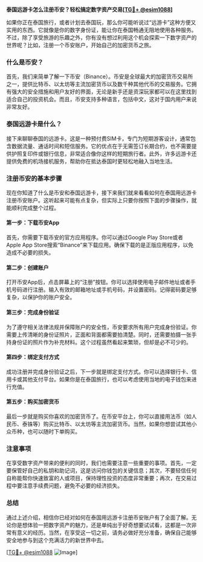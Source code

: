 **泰国远游卡怎么注册币安？轻松搞定数字资产交易[[TG💪+ @esim1088](https://t.me/s/esim1088)]**

如果你正在泰国旅行，或者计划去泰国玩，那么你可能听说过“远游卡”这种方便又实用的东西。它就像是你的数字身份证，能让你在泰国畅通无阻地使用各种服务。不过，除了享受旅游的乐趣之外，你有没有想过利用这个机会探索一下数字资产的世界呢？比如，注册一个币安账户，开始自己的加密货币之旅。

### 什么是币安？

首先，我们来简单了解一下币安（Binance）。币安是全球最大的加密货币交易所之一，提供比特币、以太坊等主流加密货币以及数千种其他代币的交易服务。它拥有强大的安全措施和用户友好的界面，无论是新手还是资深玩家都可以在这里找到适合自己的投资机会。而且，币安支持多种语言，包括中文，这对于国内用户来说非常友好。

### 泰国远游卡是什么？

接下来聊聊泰国的远游卡。这是一种预付费SIM卡，专门为短期游客设计，通常包含数据流量、通话时间和短信服务。它的优点在于无需签订长期合约，也不需要提供护照复印件或银行信息，非常适合像你这样的短期旅行者。此外，许多远游卡还提供免费的机场接机服务，帮助你在抵达泰国时更轻松地融入当地生活。

### 注册币安的基本步骤

现在你知道了什么是币安和泰国远游卡，接下来我们就来看看如何在泰国用远游卡注册币安账户。这听起来可能有点复杂，但实际上只要你按照下面的步骤操作，就能顺利完成整个过程。

#### 第一步：下载币安App

首先，你需要下载币安的官方应用程序。你可以通过Google Play Store或者Apple App Store搜索“Binance”来下载应用。确保下载的是正版应用程序，以免造成不必要的损失。

#### 第二步：创建账户

打开币安App后，点击屏幕上的“注册”按钮。你可以选择使用电子邮件地址或者手机号码进行注册。输入有效的邮箱地址或手机号码，并设置密码。记得密码要足够复杂，以保护你的账户安全。

#### 第三步：完成身份验证

为了遵守相关法律法规并保障账户的安全性，币安要求所有用户完成身份验证。你需要上传清晰的身份证照片，正面和背面都需要拍清楚。同时，还需要拍摄一张手持身份证的照片作为补充材料。这个过程虽然看起来繁琐，但却是必不可少的。

#### 第四步：绑定支付方式

成功注册并完成身份验证之后，下一步就是绑定支付方式。你可以选择银行卡、信用卡或其他支付平台。如果你是在泰国旅行，也可以考虑使用当地的电子钱包来进行充值。

#### 第五步：购买加密货币

最后一步就是购买你喜欢的加密货币了。在币安平台上，你可以直接用法币（如人民币、泰铢等）购买比特币、以太坊等主流加密货币。当然，如果你想尝试其他小众币种，也可以随时下单购买。

### 注意事项

在享受数字资产带来的便利的同时，我们也需要注意一些重要的事项。首先，一定要保管好自己的私钥和助记词，这是访问你钱包的关键信息；其次，不要轻信任何自称能帮你快速致富的人或项目，保持理性投资的态度非常重要；再次，在交易过程中要注意手续费问题，避免不必要的经济损失。

### 总结

通过上述介绍，相信你已经对如何在泰国用远游卡注册币安账户有了全面了解。无论你是想体验一把数字资产的魅力，还是单纯出于好奇想要试试看，这都是一次非常有意义的经历。当然，在享受这一切之前，请务必做好充分准备，确保自己能够安全地参与到这个充满活力的新世界中去。

[[TG💪+ @esim1088](https://t.me/s/esim1088) ![Image](https://i.postimg.cc/4NQfJmqS/Snipaste-2025-05-13-00-14-12.png)]